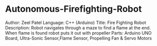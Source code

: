 # Autonomous-Firefighting-Robot

Author: Zeel Patel
Language: C++ (Arduino)
Title: Fire Fighting Robot
Description: Robot navigates through a maze to find a flame at the end. When flame is found robot puts it out with propeller
Parts: Arduino UNO Board, Ultra-Sonic Sensor,Flame Sensor, Propelling Fan & Servo Motors
